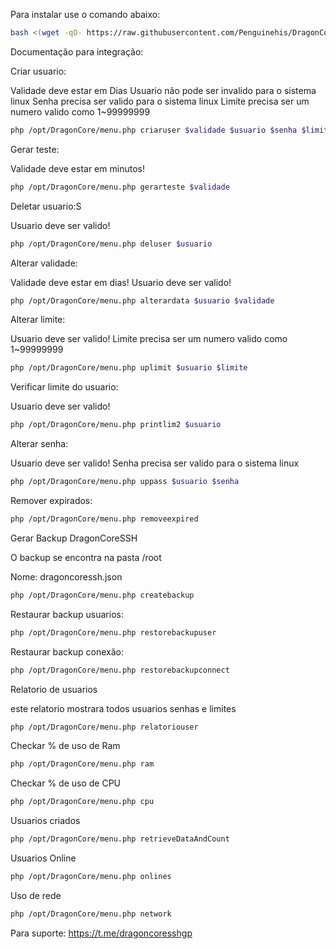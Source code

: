 Para instalar use o comando abaixo:

```sh
bash <(wget -qO- https://raw.githubusercontent.com/Penguinehis/DragonCoreSSH-Beta/main/install.sh)
```

Documentação para integração:

Criar usuario:

Validade deve estar em Dias
Usuario não pode ser invalido para o sistema linux
Senha precisa ser valido para o sistema linux
Limite precisa ser um numero valido como 1~99999999

```sh
php /opt/DragonCore/menu.php criaruser $validade $usuario $senha $limite
```

Gerar teste:

Validade deve estar em minutos!

```sh
php /opt/DragonCore/menu.php gerarteste $validade
```

Deletar usuario:S

Usuario deve ser valido!

```sh
php /opt/DragonCore/menu.php deluser $usuario
```

Alterar validade:

Validade deve estar em dias!
Usuario deve ser valido!

```sh
php /opt/DragonCore/menu.php alterardata $usuario $validade
```

Alterar limite:

Usuario deve ser valido!
Limite precisa ser um numero valido como 1~99999999

```sh
php /opt/DragonCore/menu.php uplimit $usuario $limite
```

Verificar limite do usuario:

Usuario deve ser valido!

```sh
php /opt/DragonCore/menu.php printlim2 $usuario
```

Alterar senha:

Usuario deve ser valido!
Senha precisa ser valido para o sistema linux

```sh
php /opt/DragonCore/menu.php uppass $usuario $senha
```

Remover expirados:

```sh
php /opt/DragonCore/menu.php removeexpired
```

Gerar Backup DragonCoreSSH

O backup se encontra na pasta /root

Nome: dragoncoressh.json

```sh
php /opt/DragonCore/menu.php createbackup
```

Restaurar backup usuarios:

```sh
php /opt/DragonCore/menu.php restorebackupuser
```


Restaurar backup conexão:

```sh
php /opt/DragonCore/menu.php restorebackupconnect
```

Relatorio de usuarios

este relatorio mostrara todos usuarios senhas e limites 

```sh
php /opt/DragonCore/menu.php relatoriouser
```

Checkar % de uso de Ram

```sh
php /opt/DragonCore/menu.php ram
```
Checkar % de uso de CPU

```sh
php /opt/DragonCore/menu.php cpu
```

Usuarios criados

```sh
php /opt/DragonCore/menu.php retrieveDataAndCount
```

Usuarios Online

```sh
php /opt/DragonCore/menu.php onlines
```
Uso de rede

```sh
php /opt/DragonCore/menu.php network
```
Para suporte: https://t.me/dragoncoresshgp
